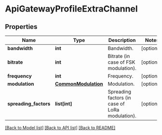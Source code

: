 # ApiGatewayProfileExtraChannel

## Properties
Name | Type | Description | Notes
------------ | ------------- | ------------- | -------------
**bandwidth** | **int** | Bandwidth. | [optional] 
**bitrate** | **int** | Bitrate (in case of FSK modulation). | [optional] 
**frequency** | **int** | Frequency. | [optional] 
**modulation** | [**CommonModulation**](CommonModulation.md) | Modulation. | [optional] 
**spreading_factors** | **list[int]** | Spreading factors (in case of LoRa modulation). | [optional] 

[[Back to Model list]](../README.md#documentation-for-models) [[Back to API list]](../README.md#documentation-for-api-endpoints) [[Back to README]](../README.md)


